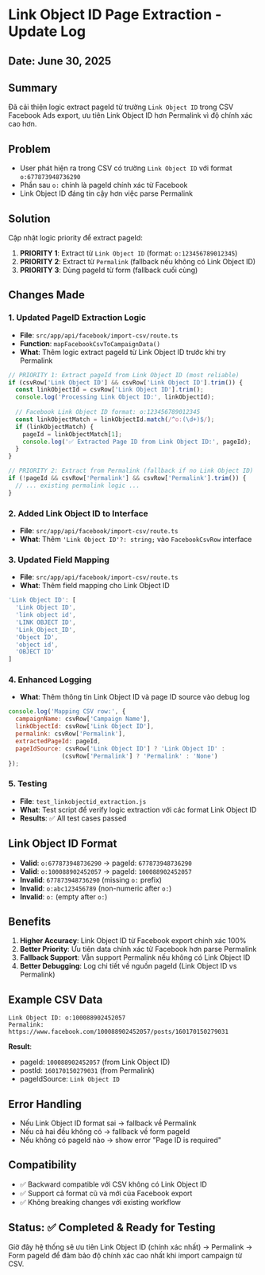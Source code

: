 # Link Object ID Page Extraction - Update Log

## Date: June 30, 2025

## Summary
Đã cải thiện logic extract pageId từ trường `Link Object ID` trong CSV Facebook Ads export, ưu tiên Link Object ID hơn Permalink vì độ chính xác cao hơn.

## Problem
- User phát hiện ra trong CSV có trường `Link Object ID` với format `o:677873948736290`
- Phần sau `o:` chính là pageId chính xác từ Facebook
- Link Object ID đáng tin cậy hơn việc parse Permalink

## Solution
Cập nhật logic priority để extract pageId:
1. **PRIORITY 1**: Extract từ `Link Object ID` (format: `o:123456789012345`)
2. **PRIORITY 2**: Extract từ `Permalink` (fallback nếu không có Link Object ID)
3. **PRIORITY 3**: Dùng pageId từ form (fallback cuối cùng)

## Changes Made

### 1. Updated PageID Extraction Logic
- **File**: `src/app/api/facebook/import-csv/route.ts`
- **Function**: `mapFacebookCsvToCampaignData()`
- **What**: Thêm logic extract pageId từ Link Object ID trước khi try Permalink

```javascript
// PRIORITY 1: Extract pageId from Link Object ID (most reliable)
if (csvRow['Link Object ID'] && csvRow['Link Object ID'].trim()) {
  const linkObjectId = csvRow['Link Object ID'].trim();
  console.log('Processing Link Object ID:', linkObjectId);
  
  // Facebook Link Object ID format: o:123456789012345
  const linkObjectMatch = linkObjectId.match(/^o:(\d+)$/);
  if (linkObjectMatch) {
    pageId = linkObjectMatch[1];
    console.log('✅ Extracted Page ID from Link Object ID:', pageId);
  }
}

// PRIORITY 2: Extract from Permalink (fallback if no Link Object ID)
if (!pageId && csvRow['Permalink'] && csvRow['Permalink'].trim()) {
  // ... existing permalink logic ...
}
```

### 2. Added Link Object ID to Interface
- **File**: `src/app/api/facebook/import-csv/route.ts`
- **What**: Thêm `'Link Object ID'?: string;` vào `FacebookCsvRow` interface

### 3. Updated Field Mapping
- **File**: `src/app/api/facebook/import-csv/route.ts`
- **What**: Thêm field mapping cho Link Object ID
```javascript
'Link Object ID': [
  'Link Object ID', 
  'link object id', 
  'LINK OBJECT ID', 
  'Link_Object_ID', 
  'Object ID', 
  'object id', 
  'OBJECT ID'
]
```

### 4. Enhanced Logging
- **What**: Thêm thông tin Link Object ID và page ID source vào debug log
```javascript
console.log('Mapping CSV row:', {
  campaignName: csvRow['Campaign Name'],
  linkObjectId: csvRow['Link Object ID'],
  permalink: csvRow['Permalink'],
  extractedPageId: pageId,
  pageIdSource: csvRow['Link Object ID'] ? 'Link Object ID' : 
               (csvRow['Permalink'] ? 'Permalink' : 'None')
});
```

### 5. Testing
- **File**: `test_linkobjectid_extraction.js`
- **What**: Test script để verify logic extraction với các format Link Object ID
- **Results**: ✅ All test cases passed

## Link Object ID Format
- **Valid**: `o:677873948736290` → pageId: `677873948736290`
- **Valid**: `o:100088902452057` → pageId: `100088902452057`
- **Invalid**: `677873948736290` (missing `o:` prefix)
- **Invalid**: `o:abc123456789` (non-numeric after `o:`)
- **Invalid**: `o:` (empty after `o:`)

## Benefits

1. **Higher Accuracy**: Link Object ID từ Facebook export chính xác 100%
2. **Better Priority**: Ưu tiên data chính xác từ Facebook hơn parse Permalink
3. **Fallback Support**: Vẫn support Permalink nếu không có Link Object ID
4. **Better Debugging**: Log chi tiết về nguồn pageId (Link Object ID vs Permalink)

## Example CSV Data
```
Link Object ID: o:100088902452057
Permalink: https://www.facebook.com/100088902452057/posts/160170150279031
```

**Result**: 
- pageId: `100088902452057` (from Link Object ID)
- postId: `160170150279031` (from Permalink)
- pageIdSource: `Link Object ID`

## Error Handling
- Nếu Link Object ID format sai → fallback về Permalink
- Nếu cả hai đều không có → fallback về form pageId
- Nếu không có pageId nào → show error "Page ID is required"

## Compatibility
- ✅ Backward compatible với CSV không có Link Object ID
- ✅ Support cả format cũ và mới của Facebook export
- ✅ Không breaking changes với existing workflow

## Status: ✅ Completed & Ready for Testing

Giờ đây hệ thống sẽ ưu tiên Link Object ID (chính xác nhất) → Permalink → Form pageId để đảm bảo độ chính xác cao nhất khi import campaign từ CSV.
